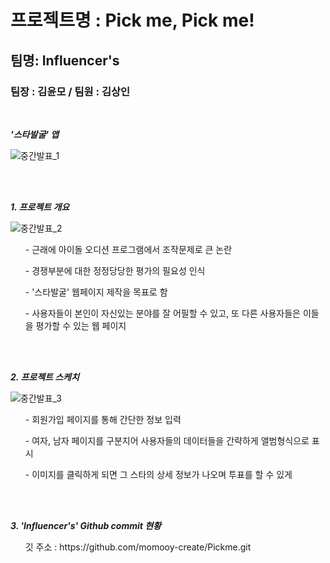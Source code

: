 # 프로젝트명 : Pick me, Pick me!

## 팀명: Influencer's

### 팀장 : 김윤모 / 팀원 : 김상인
 <br/>
 
__<em> '스타발굴' 앱 </em>__

![중간발표_1](https://user-images.githubusercontent.com/57213710/70390752-3853be80-1a11-11ea-96e2-008f14969730.PNG)

 <br/>
 <br/>
 
__<em> 1. 프로젝트 개요 </em>__

![중간발표_2](https://user-images.githubusercontent.com/57213710/70320760-db1d0900-1868-11ea-97ab-3f97bc920c42.PNG)

<ul> - 근래에 아이돌 오디션 프로그램에서 조작문제로 큰 논란 </ul>
<ul> - 경쟁부분에 대한 정정당당한 평가의 필요성 인식 </ul>
<ul> - '스타발굴' 웹페이지 제작을 목표로 함 </ul>
<ul> - 사용자들이 본인이 자신있는 분야를 잘 어필할 수 있고, 또 다른 사용자들은 이들을 평가할 수 있는 웹 페이지 </ul>
  
 <br/>
 <br/>
 
__<em> 2. 프로젝트 스케치 </em>__

![중간발표_3](https://user-images.githubusercontent.com/57213710/70320769-e53f0780-1868-11ea-87da-02386bdc9ceb.PNG)

<ul> - 회원가입 페이지를 통해 간단한 정보 입력 </ul>
<ul> - 여자, 남자 페이지를 구분지어 사용자들의 데이터들을 간략하게 앨범형식으로 표시 </ul>
<ul> - 이미지를 클릭하게 되면 그 스타의 상세 정보가 나오며 투표를 할 수 있게 </ul>

 <br/>
 <br/>
 
__<em> 3. 'Influencer's' Github commit 현황 </em>__

<ul> 깃 주소 : https://github.com/momooy-create/Pickme.git </ul>

